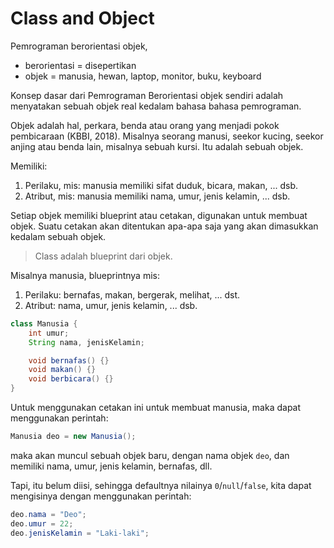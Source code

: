 # Class and Object

Pemrograman berorientasi objek,

- berorientasi = disepertikan
- objek = manusia, hewan, laptop, monitor, buku, keyboard

Konsep dasar dari Pemrograman Berorientasi objek sendiri adalah menyatakan sebuah objek real kedalam bahasa bahasa pemrograman.

Objek adalah hal, perkara, benda atau orang yang menjadi pokok pembicaraan (KBBI, 2018).
Misalnya seorang manusi, seekor kucing, seekor anjing atau benda lain, misalnya sebuah kursi. Itu adalah sebuah objek.

Memiliki:
1. Perilaku, mis: manusia memiliki sifat duduk, bicara, makan, ... dsb.
2. Atribut, mis: manusia memiliki nama, umur, jenis kelamin, ... dsb.

Setiap objek memiliki blueprint atau cetakan, digunakan untuk membuat objek.
Suatu cetakan akan ditentukan apa-apa saja yang akan dimasukkan kedalam sebuah objek.

> Class adalah blueprint dari objek.

Misalnya manusia, blueprintnya mis:
1. Perilaku: bernafas, makan, bergerak, melihat, ... dst.
2. Atribut: nama, umur, jenis kelamin, ... dsb.

```java
class Manusia {
    int umur;
    String nama, jenisKelamin;

    void bernafas() {}
    void makan() {}
    void berbicara() {}
}
```

Untuk menggunakan cetakan ini untuk membuat manusia, maka dapat menggunakan perintah:

```java
Manusia deo = new Manusia();
```

maka akan muncul sebuah objek baru, dengan nama objek `deo`, dan memiliki nama, umur, jenis kelamin, bernafas, dll.

Tapi, itu belum diisi, sehingga defaultnya nilainya `0`/`null`/`false`, kita dapat mengisinya dengan menggunakan perintah:

```java
deo.nama = "Deo";
deo.umur = 22;
deo.jenisKelamin = "Laki-laki";
```